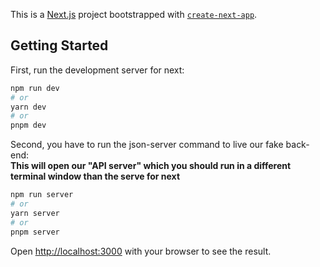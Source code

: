 This is a [Next.js](https://nextjs.org/) project bootstrapped with [`create-next-app`](https://github.com/vercel/next.js/tree/canary/packages/create-next-app).

## Getting Started

First, run the development server for next:

```bash
npm run dev
# or
yarn dev
# or
pnpm dev
```

Second, you have to run the json-server command to live our fake back-end:  
**This will open our "API server" which you should run in a different terminal window than the serve for next**

```bash
npm run server
# or
yarn server
# or
pnpm server
```

Open [http://localhost:3000](http://localhost:3000) with your browser to see the result.
